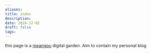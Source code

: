 ```yaml
---
aliases:
title: index
description:
date: 2024-12-02
draft: false
tags:
---
```

this page is a [meangpu](https://meangpu.github.io//) digital garden. Aim to contain my personal blog
